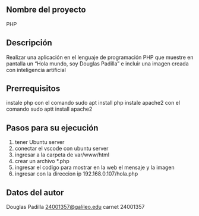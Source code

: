 ## Nombre del proyecto 
PHP

## Descripción 
Realizar una aplicación en el lenguaje de programación PHP que muestre en pantalla un “Hola mundo, soy Douglas Padilla” e incluir una imagen creada con inteligencia artificial 

## Prerrequisitos 
instale php con el comando sudo apt install php
instale apache2 con el comando sudo aptt install apache2
## Pasos para su ejecución
1. tener Ubuntu server
2. conectar el vscode con ubuntu server
3. ingresar a la carpeta de var/www/html
4. crear un archivo *.php
5. ingresar el codigo para mostrar en la web el mensaje y la imagen 
6. ingresar con la direccion ip 192.168.0.107/hola.php

## Datos del autor 
Douglas Padilla 24001357@galileo.edu carnet 24001357